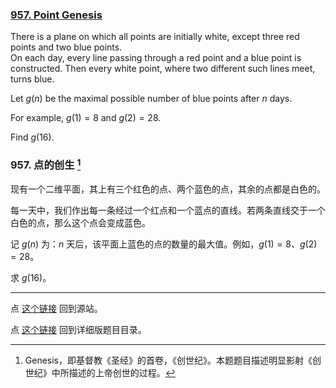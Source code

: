 ### [957. Point Genesis](https://projecteuler.net/problem=957)

There is a plane on which all points are initially white, except three red points and two blue points.  
On each day, every line passing through a red point and a blue point is constructed. Then every white point, where two different such lines meet, turns blue.

Let $g(n)$ be the maximal possible number of blue points after $n$ days.

For example, $g(1)=8$ and $g(2)=28$.

Find $g(16)$.

### 957. 点的创生 [^1]

现有一个二维平面，其上有三个红色的点、两个蓝色的点，其余的点都是白色的。

每一天中，我们作出每一条经过一个红点和一个蓝点的直线。若两条直线交于一个白色的点，那么这个点会变成蓝色。

记 $g(n)$ 为：$n$ 天后，该平面上蓝色的点的数量的最大值。例如，$g(1) = 8$、$g(2) = 28$。

求 $g(16)$。

[^1]: Genesis，即基督教《圣经》的首卷，《创世纪》。本题题目描述明显影射《创世纪》中所描述的上帝创世的过程。

---

点 [这个链接](https://fsy-juruo.github.io/pe-chinese-translation/) 回到源站。

点 [这个链接](https://fsy-juruo.github.io/pe-chinese-translation/detailed_content_archives.html) 回到详细版题目目录。